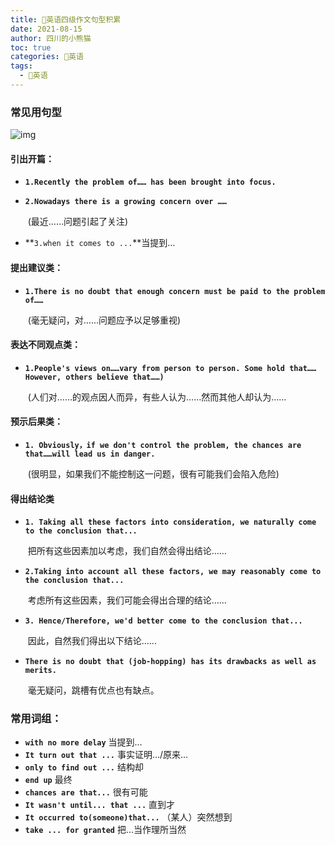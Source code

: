 ```yaml
---
title: 📔英语四级作文句型积累
date: 2021-08-15
author: 四川的小熊猫
toc: true
categories: 📔英语
tags:
  - 📔英语
---
```


### 常见用句型

![img](https://dl4.weshineapp.com/gif/20210717/aef09ea5e8400a6b49fece64c6c360fc.gif?f=micro_)

#### 引出开篇：

- **`1.Recently the problem of…… has been brought into focus. `**

- **`2.Nowadays there is a growing concern over ……`**

    ​										(最近……问题引起了关注)



- **`3.when it comes to ...`**当提到…





#### 提出建议类：

- **`1.There is no doubt that enough concern must be paid to the problem of……`**

    ​							(毫无疑问，对……问题应予以足够重视)





#### 表达不同观点类：

- **`1.People's views on……vary from person to person. Some hold that……However, others believe that……)`**

    ​		(人们对……的观点因人而异，有些人认为……然而其他人却认为……





#### 预示后果类：

- **`1. Obviously，if we don't control the problem, the chances are that……will lead us in danger.`**

    ​		(很明显，如果我们不能控制这一问题，很有可能我们会陷入危险)



#### 得出结论类

- **`1. Taking all these factors into consideration, we naturally come to the conclusion that...`**

    ​						把所有这些因素加以考虑，我们自然会得出结论……

    

- **`2.Taking into account all these factors, we may reasonably come to the conclusion that... `**

    ​							考虑所有这些因素，我们可能会得出合理的结论……

    

- **`3. Hence/Therefore, we'd better come to the conclusion that...  `**

    ​													因此，自然我们得出以下结论......

    

- **`There is no doubt that (job-hopping) has its drawbacks as well as merits.`**

    ​										毫无疑问，跳槽有优点也有缺点。

    



### 常用词组：

- **`with no more delay`**    当提到…
- **`It turn out that ...`**   事实证明…/原来…
- **`only to find out ...`**   结构却
- **`end up`**   最终
- **`chances are that...`**   很有可能
- **`It wasn't until... that ...`**   直到才
- **`It occurred to(someone)that...`**   （某人）突然想到
- **`take ... for granted`**   把…当作理所当然

